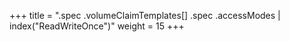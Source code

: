 +++
title = ".spec .volumeClaimTemplates[] .spec .accessModes | index(\"ReadWriteOnce\")"
weight = 15
+++

## 

